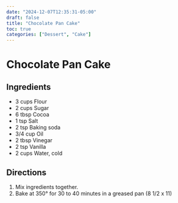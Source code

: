 ```yaml
---
date: "2024-12-07T12:35:31-05:00"
draft: false
title: "Chocolate Pan Cake"
toc: true
categories: ["Dessert", "Cake"]
---
```


# Chocolate Pan Cake

## Ingredients

- 3 cups Flour
- 2 cups Sugar
- 6 tbsp Cocoa
- 1 tsp Salt
- 2 tsp Baking soda
- 3/4 cup Oil
- 2 tbsp Vinegar
- 2 tsp Vanilla
- 2 cups Water, cold

## Directions

1. Mix ingredients together.
2. Bake at 350° for 30 to 40 minutes in a greased pan (8 1/2 x 11)
